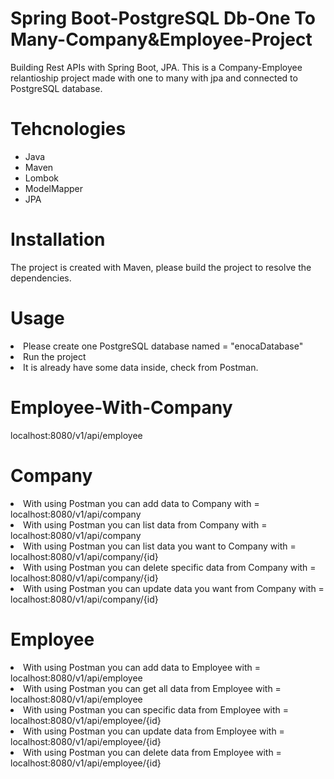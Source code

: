 # Spring Boot-PostgreSQL Db-One To Many-Company&Employee-Project
Building Rest APIs with Spring Boot, JPA.
This is a Company-Employee relantioship project made with one to many with jpa and connected to PostgreSQL database.

# Tehcnologies
<ul>
  <li>Java</li>
  <li>Maven</li>
  <li>Lombok</li>
  <li>ModelMapper</li>
  <li>JPA</li>
</ul>

# Installation
The project is created with Maven, please build the project to resolve the dependencies. <br />



# Usage

 <li>Please create one PostgreSQL database named = "enocaDatabase"</li>
 <li>Run the project </li>
 <li>It is already have some data inside, check from Postman.</li>

# Employee-With-Company

localhost:8080/v1/api/employee

# Company

 <li>With using Postman you can add data to Company with = localhost:8080/v1/api/company</li>
 <li>With using Postman you can list data from Company with = localhost:8080/v1/api/company </li>
 <li>With using Postman you can list data you want to Company with = localhost:8080/v1/api/company/{id}</li>
 <li>With using Postman you can delete specific data from Company with = localhost:8080/v1/api/company/{id}</li>
 <li>With using Postman you can update data you want from Company with = localhost:8080/v1/api/company/{id}</li>

# Employee
<li>With using Postman you can add data to Employee with = localhost:8080/v1/api/employee</li>
<li>With using Postman you can get all data from Employee with = localhost:8080/v1/api/employee</li>
<li>With using Postman you can specific data from Employee with = localhost:8080/v1/api/employee/{id}</li>
<li>With using Postman you can update data from Employee with = localhost:8080/v1/api/employee/{id}</li>
<li>With using Postman you can delete data from Employee with = localhost:8080/v1/api/employee/{id}</li>



